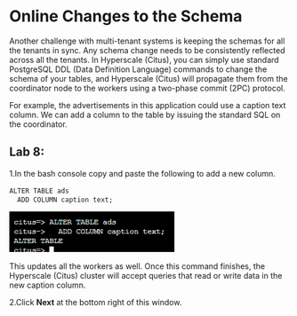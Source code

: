 # Online Changes to the Schema

Another challenge with multi-tenant systems is keeping the schemas for all the tenants in sync. Any schema change needs to be consistently reflected across all the tenants. In Hyperscale (Citus), you can simply use standard PostgreSQL DDL (Data Definition Language) commands to change the schema of your tables, and Hyperscale (Citus) will propagate them from the coordinator node to the workers using a two-phase commit (2PC) protocol.

For example, the advertisements in this application could use a caption text column. We can add a column to the table by issuing the standard SQL on the coordinator.

## Lab 8: 

1.In the bash console copy and paste the following to add a new column.

```
ALTER TABLE ads 
  ADD COLUMN caption text; 
```

  ![](Images/15query.png)

This updates all the workers as well. Once this command finishes, the Hyperscale (Citus) cluster will accept queries that read or write data in the new caption column.

2.Click **Next** at the bottom right of this window.
